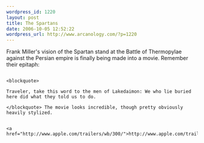 ```yaml
--- 
wordpress_id: 1220
layout: post
title: The Spartans
date: 2006-10-05 12:52:22
wordpress_url: http://www.arcanology.com/?p=1220
---
```

Frank Miller's vision of the Spartan stand at the Battle of Thermopylae against the Persian empire is finally being made into a movie. Remember their epitaph: 
                                                                                                                                                                                                                                                                                                                                                                                                                                                                                                                                                                                                                                                                                                                                                                                                                          
                                                                                                                                                                                                                                                                                                                                                                                                                                                                                                                                                                                                                                                                                                                                                                                                                          <blockquote>
                                                                                                                                                                                                                                                                                                                                                                                                                                                                                                                                                                                                                                                                                                                                                                                                                            Traveler, take this word to the men of Lakedaimon: We who lie buried here did what they told us to do.
                                                                                                                                                                                                                                                                                                                                                                                                                                                                                                                                                                                                                                                                                                                                                                                                                          </blockquote> The movie looks incredible, though pretty obviously heavily stylized. 
                                                                                                                                                                                                                                                                                                                                                                                                                                                                                                                                                                                                                                                                                                                                                                                                                          
                                                                                                                                                                                                                                                                                                                                                                                                                                                                                                                                                                                                                                                                                                                                                                                                                          <a href="http://www.apple.com/trailers/wb/300/">http://www.apple.com/trailers/wb/300/</a>